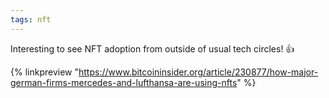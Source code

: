 ```yaml
---
tags: nft
---
```


Interesting to see NFT adoption from outside of usual tech circles! 👍

{% linkpreview "https://www.bitcoininsider.org/article/230877/how-major-german-firms-mercedes-and-lufthansa-are-using-nfts" %}
